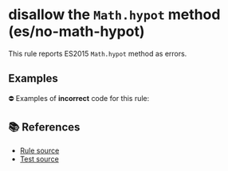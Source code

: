 # disallow the `Math.hypot` method (es/no-math-hypot)

This rule reports ES2015 `Math.hypot` method as errors.

## Examples

⛔ Examples of **incorrect** code for this rule:

<eslint-playground type="bad" code="/*eslint es/no-math-hypot: error */
const n = Math.hypot(value)
" />

## 📚 References

- [Rule source](https://github.com/mysticatea/eslint-plugin-es/blob/v1.3.1/lib/rules/no-math-hypot.js)
- [Test source](https://github.com/mysticatea/eslint-plugin-es/blob/v1.3.1/tests/lib/rules/no-math-hypot.js)
